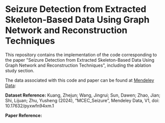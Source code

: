 # Seizure Detection from Extracted Skeleton-Based Data Using Graph Network and Reconstruction Techniques

This repository contains the implementation of the code corresponding to the paper "Seizure Detection from Extracted Skeleton-Based Data Using Graph Network and Reconstruction Techniques", including the ablation study section.

The data associated with this code and paper can be found at [Mendeley Data](https://data.mendeley.com/datasets/pyxwfn94xm/1):

**Dataset Reference:**
Kuang, Zhejun; Wang, Jingrui; Sun, Dawen; Zhao, Jian; Shi, Lijuan; Zhu, Yusheng (2024), “MCEC_Seizure”, Mendeley Data, V1, doi: 10.17632/pyxwfn94xm.1

**Paper Reference:**

